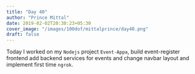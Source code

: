 ```yaml
---
title: "Day 40"
author: "Prince Mittal"
date: 2019-02-02T20:30:23+05:30
cover_image: "/images/100dof/mittalprince/day40.png"
draft: false
---
```


Today I worked on my `Nodejs` project `Event-Appa`, build event-register frontend add backend services for events and change navbar layout and implement first time `ngrok`.